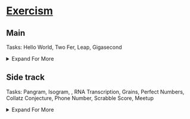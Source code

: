 # [Exercism](https://exercism.io/profiles/FuroremVulpes)
## Main 
Tasks: Hello World, Two Fer, Leap, Gigasecond
<details>
    <summary>Expand For More</summary>

    - [x] **Hello World**: _strings_ 
    The classical introductory exercise. Just say "Hello, World!".
    [C#](./csharp/hello-world/HelloWorld.cs)
    [Python](./python/hello-world/hello_world.py)

    - [x]**Two Fer**: _optional values_ _strings_ 
    Create a sentence of the form "One for X, one for me."
    [C#](./csharp/two-fer/TwoFer.cs)
    [Python](./python/two-fer/two_fer.py)

    - [x]**Leap**: _integers_ _conditionals_
    Given a year, report if it is a leap year.
    [C#](./csharp/leap/Leap.cs)
    [Python](./python/leap/leap.py)

    - [x]**Gigasecond**: _dates_
    Given a moment, determine the moment that would be after a gigasecond has passed.
    [C#](./csharp/gigasecond/Gigasecond.cs)
</details>

## Side track
Tasks: Pangram, Isogram, , RNA Transcription, Grains, Perfect Numbers, Collatz Conjecture, Phone Number, Scrabble Score, Meetup
<details>
    <summary>Expand For More</summary>
    
    - [x]**Pangram**: 
    Determine if a sentence is a pangram.
    [C#](./csharp/pangram/Pangram.cs)
    [Python](./python/pangram/pangram.py)

    - [x]**Isogram**: 
    Determine if a word or phrase is an isogram.
    [C#](./csharp/isogram/Isogram.cs)

    - [x]**Acronym**: 
    Convert a phrase to its acronym.
    [C#](./csharp/acronym/Acronym.cs)

    - [x]**RNA Transcription**: 
    Given a DNA strand, return its RNA complement (per RNA transcription).
    [Python](./python/rna-transcription/rna_transcription.py)

    - [x]**Grains**: 
    Calculate the number of grains of wheat on a chessboard given that the number on each square doubles.
    [C#](./csharp/grains/Grains.cs)

    - []**Perfect Numbers**: 
    Determine if a number is perfect, abundant, or deficient based on Nicomachus' (60 - 120 CE) classification scheme for natural numbers.

    - []**Collatz Conjecture**: 
    Solve the Collatz Conjecture or 3x+1 problem.

    - []**Phone Number**: 
    Clean up user-entered phone numbers so that they can be sent SMS messages.

    - []**Scrabble Score**: 
    Given a word, compute the scrabble score for that word.

    - []**Meetup**: 
    Calculate the date of meetups.
</details>
